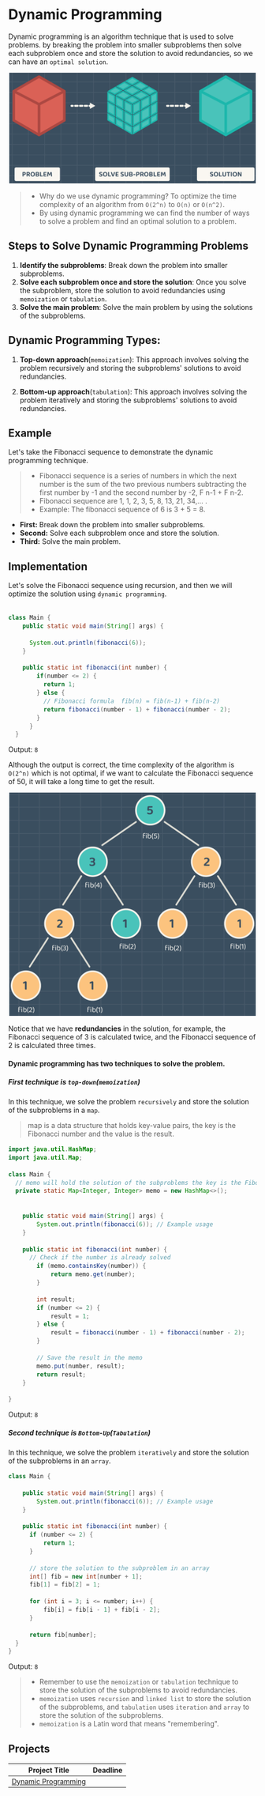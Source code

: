 # Dynamic Programming
Dynamic programming is an algorithm technique that is used to solve problems. by breaking the problem into smaller subproblems then solve each subproblem once and store the solution to avoid redundancies, so we can have an `optimal solution`.

<p align="center" >
<img src="images/example.png" width="500" alt="example sub-problems">
</p>

> * Why do we use dynamic programming? To optimize the time complexity of an algorithm from `O(2^n)` to `O(n)` or `O(n^2)`. 
> * By using dynamic programming we can find the number of ways to solve a problem and find an optimal solution to a problem. 


## Steps to Solve Dynamic Programming Problems
1. **Identify the subproblems**: Break down the problem into smaller subproblems.
2. **Solve each subproblem once and store the solution**: Once you solve the subproblem, store the solution to avoid redundancies using `memoization` or `tabulation`.
3. **Solve the main problem**: Solve the main problem by using the solutions of the subproblems.

## Dynamic Programming Types:
1. **Top-down approach**(`memoization`): This approach involves solving the problem recursively and storing the subproblems' solutions to avoid redundancies.

2. **Bottom-up approach**(`tabulation`): This approach involves solving the problem iteratively and storing the subproblems' solutions to avoid redundancies.

## Example
Let's take the Fibonacci sequence to demonstrate the dynamic programming technique.

> * Fibonacci sequence is a series of numbers in which the next number is the sum of the two previous numbers subtracting the first number by -1 and the second number by -2, F n-1 + F n-2.
> * Fibonacci sequence are 1, 1, 2, 3, 5, 8, 13, 21, 34,... .
> * Example: The fibonacci sequence of 6 is 3 + 5 = 8.

* **First:** Break down the problem into smaller subproblems.
* **Second:** Solve each subproblem once and store the solution.
* **Third:** Solve the main problem. 

## Implementation 

Let's solve the Fibonacci sequence using recursion, and then we will optimize the solution using `dynamic programming`.
```java

class Main {
    public static void main(String[] args) {
       
      System.out.println(fibonacci(6));
    }
    
    public static int fibonacci(int number) {
        if(number <= 2) {
          return 1;
        } else {
          // Fibonacci formula  fib(n) = fib(n-1) + fib(n-2)
          return fibonacci(number - 1) + fibonacci(number - 2);
        }
      }
  }
```
Output: `8`

Although the output is correct, the time complexity of the algorithm is `O(2^n)` which is not optimal, if we want to calculate the Fibonacci sequence of 50, it will take a long time to get the result.

<p align="center" >
<img src="images/fib.png" width="500" alt="example sub-problems">
</p>

Notice that we have **redundancies** in the solution, for example, the Fibonacci sequence of 3 is calculated twice, and the Fibonacci sequence of 2 is calculated three times.

#### Dynamic programming has two techniques to solve the problem.

##### First technique is `top-down`(`memoization`) 

In this technique, we solve the problem `recursively` and store the solution of the subproblems in a `map`.

> map is a data structure that holds key-value pairs, the key is the Fibonacci number and the value is the result.

```java
import java.util.HashMap;
import java.util.Map;

class Main {
  // memo will hold the solution of the subproblems the key is the Fibonacci number and the value is the result.
  private static Map<Integer, Integer> memo = new HashMap<>();


    public static void main(String[] args) {
        System.out.println(fibonacci(6)); // Example usage
    }

    public static int fibonacci(int number) {
      // Check if the number is already solved
        if (memo.containsKey(number)) {
            return memo.get(number);
        }

        int result;
        if (number <= 2) {
            result = 1;
        } else {
            result = fibonacci(number - 1) + fibonacci(number - 2);
        }

        // Save the result in the memo
        memo.put(number, result);
        return result;
    }

}
```
Output: `8`

##### Second technique is `Bottom-Up`(`Tabulation`) 

In this technique, we solve the problem `iteratively` and store the solution of the subproblems in an `array`.
```java
class Main {

    public static void main(String[] args) {
        System.out.println(fibonacci(6)); // Example usage
    }

    public static int fibonacci(int number) {
      if (number <= 2) {
          return 1;
      }
  
      // store the solution to the subproblem in an array
      int[] fib = new int[number + 1];
      fib[1] = fib[2] = 1;
  
      for (int i = 3; i <= number; i++) {
          fib[i] = fib[i - 1] + fib[i - 2];
      }
  
      return fib[number];
  }
}
```
Output: `8`


> * Remember to use the `memoization` or `tabulation` technique to store the solution of the subproblems to avoid redundancies.
> * `memoization` uses `recursion` and `linked list` to store the solution of the subproblems, and `tabulation` uses `iteration` and `array` to store the solution of the subproblems.
> * `memoization` is a Latin word that means "remembering".

## Projects
| Project Title | Deadline |
:-----------:|:-------------|
|[Dynamic Programming](https://github.com/SAFCSP-Team/DP-project/tree/main)|
